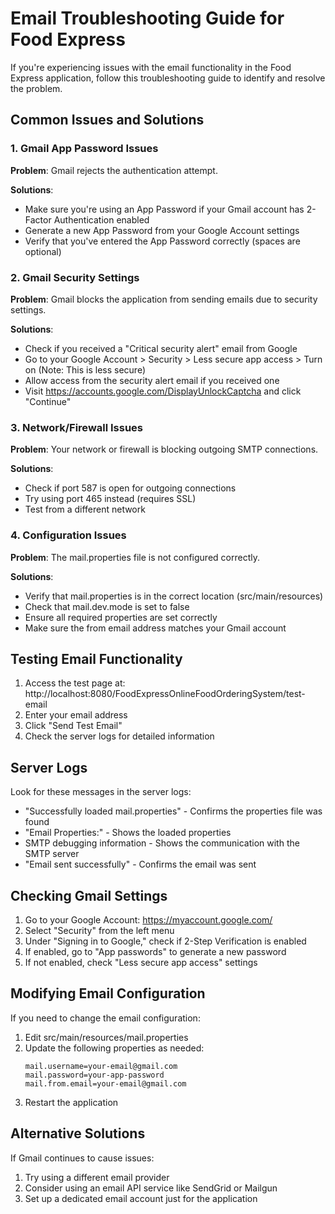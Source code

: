 # Email Troubleshooting Guide for Food Express

If you're experiencing issues with the email functionality in the Food Express application, follow this troubleshooting guide to identify and resolve the problem.

## Common Issues and Solutions

### 1. Gmail App Password Issues

**Problem**: Gmail rejects the authentication attempt.

**Solutions**:
- Make sure you're using an App Password if your Gmail account has 2-Factor Authentication enabled
- Generate a new App Password from your Google Account settings
- Verify that you've entered the App Password correctly (spaces are optional)

### 2. Gmail Security Settings

**Problem**: Gmail blocks the application from sending emails due to security settings.

**Solutions**:
- Check if you received a "Critical security alert" email from Google
- Go to your Google Account > Security > Less secure app access > Turn on (Note: This is less secure)
- Allow access from the security alert email if you received one
- Visit https://accounts.google.com/DisplayUnlockCaptcha and click "Continue"

### 3. Network/Firewall Issues

**Problem**: Your network or firewall is blocking outgoing SMTP connections.

**Solutions**:
- Check if port 587 is open for outgoing connections
- Try using port 465 instead (requires SSL)
- Test from a different network

### 4. Configuration Issues

**Problem**: The mail.properties file is not configured correctly.

**Solutions**:
- Verify that mail.properties is in the correct location (src/main/resources)
- Check that mail.dev.mode is set to false
- Ensure all required properties are set correctly
- Make sure the from email address matches your Gmail account

## Testing Email Functionality

1. Access the test page at: http://localhost:8080/FoodExpressOnlineFoodOrderingSystem/test-email
2. Enter your email address
3. Click "Send Test Email"
4. Check the server logs for detailed information

## Server Logs

Look for these messages in the server logs:

- "Successfully loaded mail.properties" - Confirms the properties file was found
- "Email Properties:" - Shows the loaded properties
- SMTP debugging information - Shows the communication with the SMTP server
- "Email sent successfully" - Confirms the email was sent

## Checking Gmail Settings

1. Go to your Google Account: https://myaccount.google.com/
2. Select "Security" from the left menu
3. Under "Signing in to Google," check if 2-Step Verification is enabled
4. If enabled, go to "App passwords" to generate a new password
5. If not enabled, check "Less secure app access" settings

## Modifying Email Configuration

If you need to change the email configuration:

1. Edit src/main/resources/mail.properties
2. Update the following properties as needed:
   ```
   mail.username=your-email@gmail.com
   mail.password=your-app-password
   mail.from.email=your-email@gmail.com
   ```
3. Restart the application

## Alternative Solutions

If Gmail continues to cause issues:

1. Try using a different email provider
2. Consider using an email API service like SendGrid or Mailgun
3. Set up a dedicated email account just for the application
